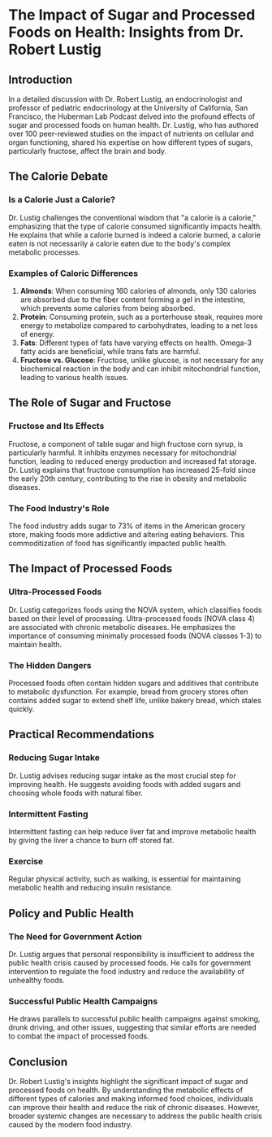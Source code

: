 # The Impact of Sugar and Processed Foods on Health: Insights from Dr. Robert Lustig

## Introduction

In a detailed discussion with Dr. Robert Lustig, an endocrinologist and professor of pediatric endocrinology at the University of California, San Francisco, the Huberman Lab Podcast delved into the profound effects of sugar and processed foods on human health. Dr. Lustig, who has authored over 100 peer-reviewed studies on the impact of nutrients on cellular and organ functioning, shared his expertise on how different types of sugars, particularly fructose, affect the brain and body.

## The Calorie Debate

### Is a Calorie Just a Calorie?

Dr. Lustig challenges the conventional wisdom that "a calorie is a calorie," emphasizing that the type of calorie consumed significantly impacts health. He explains that while a calorie burned is indeed a calorie burned, a calorie eaten is not necessarily a calorie eaten due to the body's complex metabolic processes.

### Examples of Caloric Differences

1. **Almonds**: When consuming 160 calories of almonds, only 130 calories are absorbed due to the fiber content forming a gel in the intestine, which prevents some calories from being absorbed.
2. **Protein**: Consuming protein, such as a porterhouse steak, requires more energy to metabolize compared to carbohydrates, leading to a net loss of energy.
3. **Fats**: Different types of fats have varying effects on health. Omega-3 fatty acids are beneficial, while trans fats are harmful.
4. **Fructose vs. Glucose**: Fructose, unlike glucose, is not necessary for any biochemical reaction in the body and can inhibit mitochondrial function, leading to various health issues.

## The Role of Sugar and Fructose

### Fructose and Its Effects

Fructose, a component of table sugar and high fructose corn syrup, is particularly harmful. It inhibits enzymes necessary for mitochondrial function, leading to reduced energy production and increased fat storage. Dr. Lustig explains that fructose consumption has increased 25-fold since the early 20th century, contributing to the rise in obesity and metabolic diseases.

### The Food Industry's Role

The food industry adds sugar to 73% of items in the American grocery store, making foods more addictive and altering eating behaviors. This commoditization of food has significantly impacted public health.

## The Impact of Processed Foods

### Ultra-Processed Foods

Dr. Lustig categorizes foods using the NOVA system, which classifies foods based on their level of processing. Ultra-processed foods (NOVA class 4) are associated with chronic metabolic diseases. He emphasizes the importance of consuming minimally processed foods (NOVA classes 1-3) to maintain health.

### The Hidden Dangers

Processed foods often contain hidden sugars and additives that contribute to metabolic dysfunction. For example, bread from grocery stores often contains added sugar to extend shelf life, unlike bakery bread, which stales quickly.

## Practical Recommendations

### Reducing Sugar Intake

Dr. Lustig advises reducing sugar intake as the most crucial step for improving health. He suggests avoiding foods with added sugars and choosing whole foods with natural fiber.

### Intermittent Fasting

Intermittent fasting can help reduce liver fat and improve metabolic health by giving the liver a chance to burn off stored fat.

### Exercise

Regular physical activity, such as walking, is essential for maintaining metabolic health and reducing insulin resistance.

## Policy and Public Health

### The Need for Government Action

Dr. Lustig argues that personal responsibility is insufficient to address the public health crisis caused by processed foods. He calls for government intervention to regulate the food industry and reduce the availability of unhealthy foods.

### Successful Public Health Campaigns

He draws parallels to successful public health campaigns against smoking, drunk driving, and other issues, suggesting that similar efforts are needed to combat the impact of processed foods.

## Conclusion

Dr. Robert Lustig's insights highlight the significant impact of sugar and processed foods on health. By understanding the metabolic effects of different types of calories and making informed food choices, individuals can improve their health and reduce the risk of chronic diseases. However, broader systemic changes are necessary to address the public health crisis caused by the modern food industry.